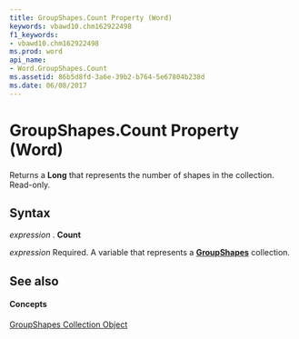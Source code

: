 ```yaml
---
title: GroupShapes.Count Property (Word)
keywords: vbawd10.chm162922498
f1_keywords:
- vbawd10.chm162922498
ms.prod: word
api_name:
- Word.GroupShapes.Count
ms.assetid: 86b5d8fd-3a6e-39b2-b764-5e67804b238d
ms.date: 06/08/2017
---
```



# GroupShapes.Count Property (Word)

Returns a **Long** that represents the number of shapes in the collection. Read-only.


## Syntax

 _expression_ . **Count**

 _expression_ Required. A variable that represents a **[GroupShapes](groupshapes-object-word.md)** collection.


## See also


#### Concepts


[GroupShapes Collection Object](groupshapes-object-word.md)

